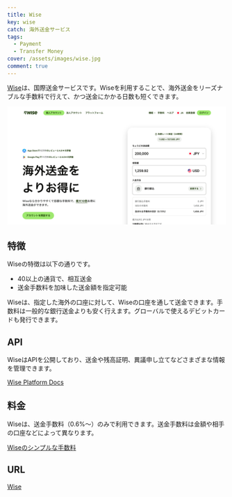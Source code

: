 ```yaml
---
title: Wise
key: wise
catch: 海外送金サービス
tags:
  - Payment
  - Transfer Money
cover: /assets/images/wise.jpg
comment: true
---
```


[Wise](https://wise.com/)は、国際送金サービスです。Wiseを利用することで、海外送金をリーズナブルな手数料で行えて、かつ送金にかかる日数も短くできます。

[![WiseのWebサイト](/assets/images/wise.jpg)](https://wise.com/)

<!--more-->

## 特徴

Wiseの特徴は以下の通りです。

- 40以上の通貨で、相互送金
- 送金手数料を加味した送金額を指定可能

Wiseは、指定した海外の口座に対して、Wiseの口座を通して送金できます。手数料は一般的な銀行送金よりも安く行えます。グローバルで使えるデビットカードも発行できます。

## API

WiseはAPIを公開しており、送金や残高証明、異議申し立てなどさまざまな情報を管理できます。

[Wise Platform Docs](https://docs.wise.com/api-docs#wise-platform-api)

## 料金

Wiseは、送金手数料（0.6%～）のみで利用できます。送金手数料は金額や相手の口座などによって異なります。

[Wiseのシンプルな手数料](https://wise.com/jp/pricing/)

## URL

[Wise](https://wise.com/)
